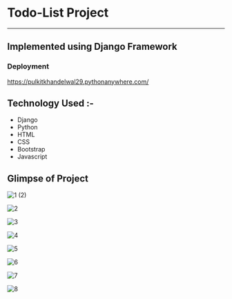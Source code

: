 # Todo-List Project

<hr>

## Implemented using Django Framework

### Deployment 
https://pulkitkhandelwal29.pythonanywhere.com/

## Technology Used :-
* Django 
* Python
* HTML
* CSS
* Bootstrap
* Javascript

## Glimpse of Project

![1 (2)](https://user-images.githubusercontent.com/67990422/121783440-4406df00-cbcc-11eb-87e1-7c364983606d.png)

![2](https://user-images.githubusercontent.com/67990422/121783433-41a48500-cbcc-11eb-94b4-a93e1ba845d5.png)

![3](https://user-images.githubusercontent.com/67990422/121783435-423d1b80-cbcc-11eb-87cb-859450fd29c0.png)

![4](https://user-images.githubusercontent.com/67990422/121783439-436e4880-cbcc-11eb-99df-cd852ac3d4a2.png)

![5](https://user-images.githubusercontent.com/67990422/121783430-3fdac180-cbcc-11eb-9ca6-8f57159847fa.png)

![6](https://user-images.githubusercontent.com/67990422/121783434-423d1b80-cbcc-11eb-9a15-39772a2f6a47.png)

![7](https://user-images.githubusercontent.com/67990422/121783437-42d5b200-cbcc-11eb-8b95-7901c22758a7.png)

![8](https://user-images.githubusercontent.com/67990422/121783431-410bee80-cbcc-11eb-94f9-183bd349ce9d.png)


